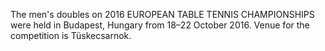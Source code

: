 The men's doubles on 2016 EUROPEAN TABLE TENNIS CHAMPIONSHIPS were held in Budapest, Hungary from 18–22 October 2016. Venue for the competition is Tüskecsarnok.
